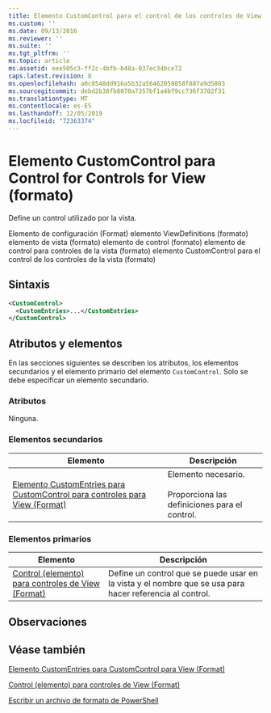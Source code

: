 ```yaml
---
title: Elemento CustomControl para el control de los controles de View (Format) | Microsoft Docs
ms.custom: ''
ms.date: 09/13/2016
ms.reviewer: ''
ms.suite: ''
ms.tgt_pltfrm: ''
ms.topic: article
ms.assetid: eee505c3-ff2c-4bfb-b48a-037ec34bce72
caps.latest.revision: 8
ms.openlocfilehash: a0c8548dd916a5b32a56462058858f887a9d5803
ms.sourcegitcommit: debd2b38fb8070a7357bf1a4bf9cc736f3702f31
ms.translationtype: MT
ms.contentlocale: es-ES
ms.lasthandoff: 12/05/2019
ms.locfileid: "72363374"
---
```

# <a name="customcontrol-element-for-control-for-controls-for-view-format"></a>Elemento CustomControl para Control for Controls for View (formato)

Define un control utilizado por la vista.

Elemento de configuración (Format) elemento ViewDefinitions (formato) elemento de vista (formato) elemento de control (formato) elemento de control para controles de la vista (formato) elemento CustomControl para el control de los controles de la vista (formato)

## <a name="syntax"></a>Sintaxis

```xml
<CustomControl>
  <CustomEntries>...</CustomEntries>
</CustomControl>
```

## <a name="attributes-and-elements"></a>Atributos y elementos

En las secciones siguientes se describen los atributos, los elementos secundarios y el elemento primario del elemento `CustomControl`. Solo se debe especificar un elemento secundario.

### <a name="attributes"></a>Atributos

Ninguna.

### <a name="child-elements"></a>Elementos secundarios

|Elemento|Descripción|
|-------------|-----------------|
|[Elemento CustomEntries para CustomControl para controles para View (Format)](./customentries-element-for-customcontrol-for-controls-for-view-format.md)|Elemento necesario.<br /><br /> Proporciona las definiciones para el control.|

### <a name="parent-elements"></a>Elementos primarios

|Elemento|Descripción|
|-------------|-----------------|
|[Control (elemento) para controles de View (Format)](./control-element-for-controls-for-view-format.md)|Define un control que se puede usar en la vista y el nombre que se usa para hacer referencia al control.|

## <a name="remarks"></a>Observaciones

## <a name="see-also"></a>Véase también

[Elemento CustomEntries para CustomControl para View (Format)](./customentries-element-for-customcontrol-for-controls-for-configuration-format.md)

[Control (elemento) para controles de View (Format)](./control-element-for-controls-for-view-format.md)

[Escribir un archivo de formato de PowerShell](./writing-a-powershell-formatting-file.md)
